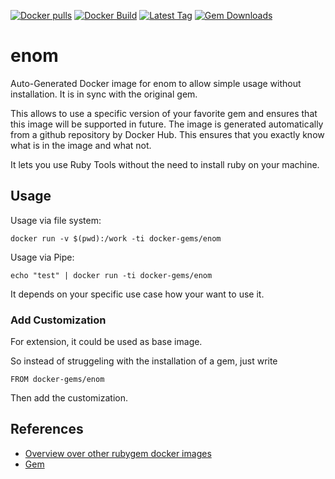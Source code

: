 [![Docker pulls](https://img.shields.io/docker/pulls/rubygem/enom.svg)](https://hub.docker.com/r/rubygem/enom/)
[![Docker Build](https://img.shields.io/docker/automated/rubygem/enom.svg)](https://hub.docker.com/r/rubygem/enom/)
[![Latest Tag](https://img.shields.io/github/tag/docker-rubygem/enom.svg)](https://hub.docker.com/r/rubygem/enom/)
[![Gem Downloads](https://img.shields.io/gem/dt/enom.svg)](https://rubygems.org/gems/enom/)
# enom

Auto-Generated Docker image for enom to allow simple usage without installation.
It is in sync with the original gem.

This allows to use a specific version of your favorite gem and ensures that this image will be supported in future.
The image is generated automatically from a github repository by Docker Hub.
This ensures that you exactly know what is in the image and what not.

It lets you use Ruby Tools without the need to install ruby on your machine.

## Usage

Usage via file system:

`docker run -v $(pwd):/work -ti docker-gems/enom`

Usage via Pipe:

`echo "test" | docker run -ti docker-gems/enom`

It depends on your specific use case how your want to use it.

### Add Customization

For extension, it could be used as base image.

So instead of struggeling with the installation of a gem, just write

`FROM docker-gems/enom`

Then add the customization.

## References

 - [Overview over other rubygem docker images](https://github.com/thinkbot/docker-rubygem)
 - [Gem](https://rubygems.org/gems/enom/)

